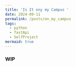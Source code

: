 ```yaml
---
title: 'Is It ony my Campus '
date: 2024-09-11
permalink: /posts/on_my_campus
tags:
  - python
  - fastApi
  - SelfProject
mermaid: true
---
```


### WIP
